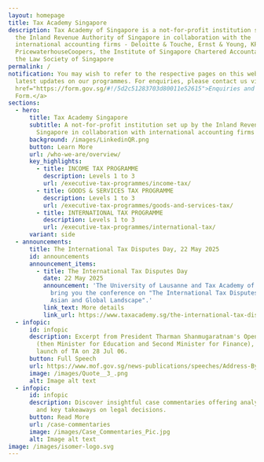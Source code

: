 ```yaml
---
layout: homepage
title: Tax Academy Singapore
description: Tax Academy of Singapore is a not-for-profit institution set up by
  the Inland Revenue Authority of Singapore in collaboration with the
  international accounting firms - Deloitte & Touche, Ernst & Young, KPMG and
  PricewaterhouseCoopers, the Institute of Singapore Chartered Accountants and
  the Law Society of Singapore
permalink: /
notification: You may wish to refer to the respective pages on this website for
  latest updates on our programmes. For enquiries, please contact us via <a
  href="https://form.gov.sg/#!/5d2c51283703d80011e52615">Enquiries and Feedback
  Form.</a>
sections:
  - hero:
      title: Tax Academy Singapore
      subtitle: A not-for-profit institution set up by the Inland Revenue Authority of
        Singapore in collaboration with international accounting firms
      background: /images/LinkedinQR.png
      button: Learn More
      url: /who-we-are/overview/
      key_highlights:
        - title: INCOME TAX PROGRAMME
          description: Levels 1 to 3
          url: /executive-tax-programmes/income-tax/
        - title: GOODS & SERVICES TAX PROGRAMME
          description: Levels 1 to 3
          url: /executive-tax-programmes/goods-and-services-tax/
        - title: INTERNATIONAL TAX PROGRAMME
          description: Levels 1 to 3
          url: /executive-tax-programmes/international-tax/
      variant: side
  - announcements:
      title: The International Tax Disputes Day, 22 May 2025
      id: announcements
      announcement_items:
        - title: The International Tax Disputes Day
          date: 22 May 2025
          announcement: 'The University of Lausanne and Tax Academy of Singapore jointly
            bring you the conference on "The International Tax Disputes Day: The
            Asian and Global Landscape".'
          link_text: More details
          link_url: https://www.taxacademy.sg/the-international-tax-dispute-day/
  - infopic:
      id: infopic
      description: Excerpt from President Tharman Shanmugaratnam's Opening Address
        (then Minister for Education and Second Minister for Finance), at the
        launch of TA on 28 Jul 06.
      button: Full Speech
      url: https://www.mof.gov.sg/news-publications/speeches/Address-By-Mr-Tharman-Shanmugaratnam-Minister-For-Education-And-Second-Minister-For-Finance-At-The-Launch-Of-The-Tax-Academy-And-Opening-Of-The-Transf
      image: /images/Quote__3_.png
      alt: Image alt text
  - infopic:
      id: infopic
      description: Discover insightful case commentaries offering analysis, insights
        and key takeaways on legal decisions.
      button: Read More
      url: /case-commentaries
      image: /images/Case_Commentaries_Pic.jpg
      alt: Image alt text
image: /images/isomer-logo.svg
---
```

